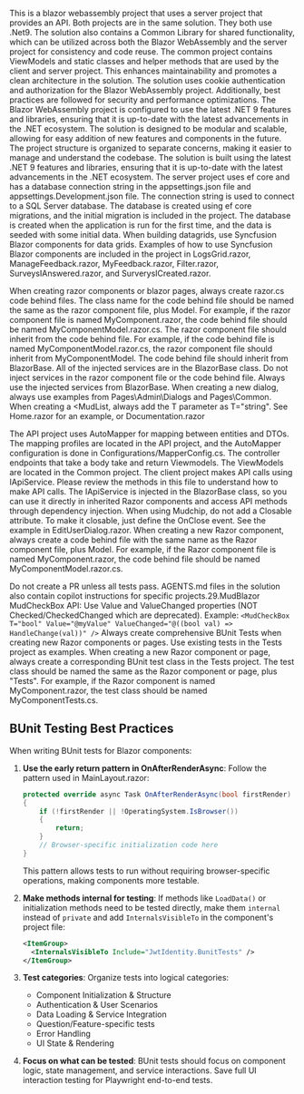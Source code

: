 This is a blazor webassembly project that uses a server project that provides an API. 
Both projects are in the same solution. They both use .Net9.
The solution also contains a Common Library for shared functionality, which can be utilized across both the Blazor WebAssembly and the server project for consistency and code reuse.
The common project contains ViewModels and static classes and helper methods that are used by the client and server project. This enhances maintainability and promotes a clean architecture in the solution.
The solution uses cookie authentication and authorization for the Blazor WebAssembly project. Additionally, best practices are followed for security and performance optimizations.
The Blazor WebAssembly project is configured to use the latest .NET 9 features and libraries, ensuring that it is up-to-date with the latest advancements in the .NET ecosystem.
The solution is designed to be modular and scalable, allowing for easy addition of new features and components in the future.
The project structure is organized to separate concerns, making it easier to manage and understand the codebase.
The solution is built using the latest .NET 9 features and libraries, ensuring that it is up-to-date with the latest advancements in the .NET ecosystem.
The server project uses ef core and has a database connection string in the appsettings.json file and appsettings.Development.json file. The connection string is used to connect to a SQL Server database.
The database is created using ef core migrations, and the initial migration is included in the project. The database is created when the application is run for the first time, and the data is seeded with some initial data.
When building datagrids, use Syncfusion Blazor components for data grids. Examples of how to use Syncfusion Blazor components are included in the project in LogsGrid.razor, ManageFeedback.razor, MyFeedback.razor, Filter.razor, SurveysIAnswered.razor, and SurverysICreated.razor.

When creating razor components or blazor pages, always create razor.cs code behind files.
The class name for the code behind file should be named the same as the razor component file, plus Model. For example, if the razor component file is named MyComponent.razor, the code behind file should be named MyComponentModel.razor.cs.
The razor component file should inherit from the code behind file. For example, if the code behind file is named MyComponentModel.razor.cs, the razor component file should inherit from MyComponentModel.
The code behind file should inherit from BlazorBase. All of the injected services are in the BlazorBase class. Do not inject services in the razor component file or the code behind file. Always use the injected services from BlazorBase.
When creating a new dialog, always use examples from Pages\Admin\Dialogs and Pages\Common.
When creating a <MudList, always add the T parameter as T="string". See Home.razor for an example, or Documentation.razor

The API project uses AutoMapper for mapping between entities and DTOs. The mapping profiles are located in the API project, and the AutoMapper configuration is done in Configurations/MapperConfig.cs.
The controller endpoints that take a body take and return Viewmodels. The ViewModels are located in the Common project. 
The client project makes API calls using IApiService. Please review the methods in this file to understand how to make API calls. The IApiService is injected in the BlazorBase class, so you can use it directly in inherited Razor components and access API methods through dependency injection.
When using Mudchip, do not add a Closable attribute. To make it closable, just define the OnClose event. See the example in EditUserDialog.razor.
When creating a new Razor component, always create a code behind file with the same name as the Razor component file, plus Model. For example, if the Razor component file is named MyComponent.razor, the code behind file should be named MyComponentModel.razor.cs.

Do not create a PR unless all tests pass.
AGENTS.md files in the solution also contain copilot instructions for specific projects.29.MudBlazor MudCheckBox API: Use Value and ValueChanged properties (NOT Checked/CheckedChanged which are deprecated). Example: `<MudCheckBox T="bool" Value="@myValue" ValueChanged="@((bool val) => HandleChange(val))" />`
Always create comprehensive BUnit Tests when creating new Razor components or pages. Use existing tests in the Tests project as examples.
When creating a new Razor component or page, always create a corresponding BUnit test class in the Tests project. The test class should be named the same as the Razor component or page, plus "Tests". For example, if the Razor component is named MyComponent.razor, the test class should be named MyComponentTests.cs.
## BUnit Testing Best Practices
When writing BUnit tests for Blazor components:
1. **Use the early return pattern in OnAfterRenderAsync**: Follow the pattern used in MainLayout.razor:
   ```csharp
   protected override async Task OnAfterRenderAsync(bool firstRender)
   {
       if (!firstRender || !OperatingSystem.IsBrowser())
       {
           return;
       }
       // Browser-specific initialization code here
   }
   ```
   This pattern allows tests to run without requiring browser-specific operations, making components more testable.

2. **Make methods internal for testing**: If methods like `LoadData()` or initialization methods need to be tested directly, make them `internal` instead of `private` and add `InternalsVisibleTo` in the component's project file:
   ```xml
   <ItemGroup>
     <InternalsVisibleTo Include="JwtIdentity.BunitTests" />
   </ItemGroup>
   ```

3. **Test categories**: Organize tests into logical categories:
   - Component Initialization & Structure
   - Authentication & User Scenarios
   - Data Loading & Service Integration
   - Question/Feature-specific tests
   - Error Handling
   - UI State & Rendering

4. **Focus on what can be tested**: BUnit tests should focus on component logic, state management, and service interactions. Save full UI interaction testing for Playwright end-to-end tests.
